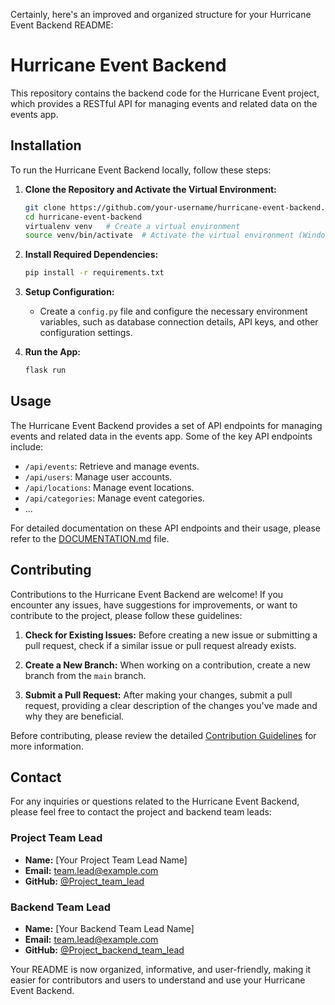 Certainly, here's an improved and organized structure for your Hurricane Event Backend README:

# Hurricane Event Backend

This repository contains the backend code for the Hurricane Event project, which provides a RESTful API for managing events and related data on the events app.

## Installation

To run the Hurricane Event Backend locally, follow these steps:

1. **Clone the Repository and Activate the Virtual Environment:** 
   ```bash
   git clone https://github.com/your-username/hurricane-event-backend.git
   cd hurricane-event-backend
   virtualenv venv   # Create a virtual environment
   source venv/bin/activate  # Activate the virtual environment (Windows users: use venv\Scripts\activate)
   ```

2. **Install Required Dependencies:** 
   ```bash
   pip install -r requirements.txt
   ```

3. **Setup Configuration:** 
   - Create a `config.py` file and configure the necessary environment variables, such as database connection details, API keys, and other configuration settings.

4. **Run the App:** 
   ```bash
   flask run
   ```

## Usage

The Hurricane Event Backend provides a set of API endpoints for managing events and related data in the events app. Some of the key API endpoints include:

- `/api/events`: Retrieve and manage events.
- `/api/users`: Manage user accounts.
- `/api/locations`: Manage event locations.
- `/api/categories`: Manage event categories.
- ...

For detailed documentation on these API endpoints and their usage, please refer to the [DOCUMENTATION.md](DOCUMENTATION.md) file.

## Contributing

Contributions to the Hurricane Event Backend are welcome! If you encounter any issues, have suggestions for improvements, or want to contribute to the project, please follow these guidelines:

1. **Check for Existing Issues:** Before creating a new issue or submitting a pull request, check if a similar issue or pull request already exists.

2. **Create a New Branch:** When working on a contribution, create a new branch from the `main` branch.

3. **Submit a Pull Request:** After making your changes, submit a pull request, providing a clear description of the changes you've made and why they are beneficial.

Before contributing, please review the detailed [Contribution Guidelines](CONTRIBUTING.md) for more information.

## Contact

For any inquiries or questions related to the Hurricane Event Backend, please feel free to contact the project and backend team leads:

### Project Team Lead

- **Name:** [Your Project Team Lead Name]
- **Email:** team.lead@example.com
- **GitHub:** [@Project_team_lead](https://github.com/Project_team_lead)

### Backend Team Lead

- **Name:** [Your Backend Team Lead Name]
- **Email:** team.lead@example.com
- **GitHub:** [@Project_backend_team_lead](https://github.com/Project_backend_team_lead)

Your README is now organized, informative, and user-friendly, making it easier for contributors and users to understand and use your Hurricane Event Backend.
